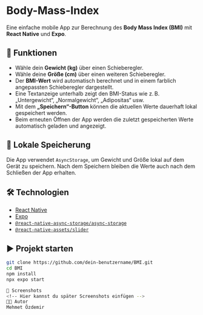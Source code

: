 # Body-Mass-Index

Eine einfache mobile App zur Berechnung des **Body Mass Index (BMI)** mit **React Native** und **Expo**.

## 📱 Funktionen

- Wähle dein **Gewicht (kg)** über einen Schieberegler.
- Wähle deine **Größe (cm)** über einen weiteren Schieberegler.
- Der **BMI-Wert** wird automatisch berechnet und in einem farblich angepassten Schieberegler dargestellt.
- Eine Textanzeige unterhalb zeigt den BMI-Status wie z. B. „Untergewicht“, „Normalgewicht“, „Adipositas“ usw.
- Mit dem **„Speichern“-Button** können die aktuellen Werte dauerhaft lokal gespeichert werden.
- Beim erneuten Öffnen der App werden die zuletzt gespeicherten Werte automatisch geladen und angezeigt.

## 💾 Lokale Speicherung

Die App verwendet `AsyncStorage`, um Gewicht und Größe lokal auf dem Gerät zu speichern. Nach dem Speichern bleiben die Werte auch nach dem Schließen der App erhalten.

## 🛠️ Technologien

- [React Native](https://reactnative.dev/)
- [Expo](https://expo.dev/)
- [`@react-native-async-storage/async-storage`](https://github.com/react-native-async-storage/async-storage)
- [`@react-native-assets/slider`](https://github.com/ptelad/react-native-slider)

## ▶️ Projekt starten

```bash
git clone https://github.com/dein-benutzername/BMI.git
cd BMI
npm install
npx expo start

📸 Screenshots
<!-- Hier kannst du später Screenshots einfügen -->
👨‍💻 Autor
Mehmet Özdemir
